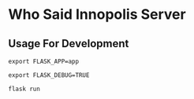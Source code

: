 # Who Said Innopolis Server

## Usage For Development
```
export FLASK_APP=app

export FLASK_DEBUG=TRUE

flask run
```
